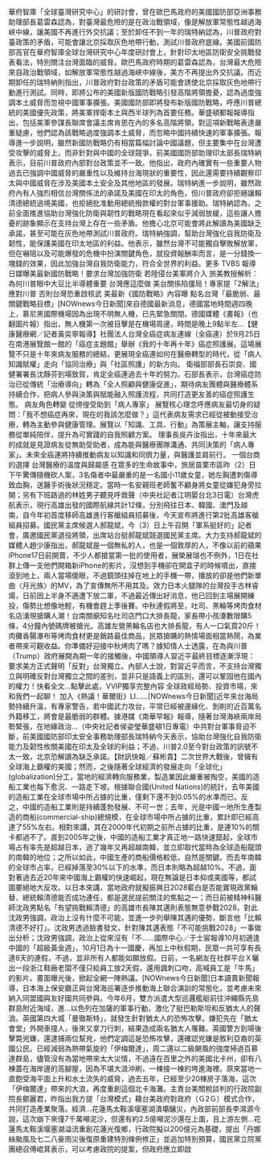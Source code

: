 華府智庫「全球臺灣研究中心」的研討會，曾在歐巴馬政府的美國國防部亞洲事務助理部長葛雷森認為，對臺灣最危險的是在政治戰領域，像是解放軍常態性越過海峽中線，讓美國不再進行外交抗議；至於卸任不到一年的瑞特納認為，川普政府對臺政策的矛盾，可能會讓北京採取灰色地帶行動，測試川普政府底線。美國前國防部高官在華府智庫全球台灣研究中心年度研討會上，針對印太地區防衛安全挑戰發表看法，特別關注台灣面臨的威脅。歐巴馬政府時期的葛雷森認為，台灣最大危險來自政治戰領域，如解放軍常態性越過海峽中線後，美方不再提出外交抗議。而近期卸任的瑞特納則指出，川普政府對台政策的矛盾可能會誘使北京採取灰色地帶行動進行測試。同時，即將公布的美國新版國防戰略引發高階將領擔憂，認為過度強調本土威脅而忽視中國軍事擴張。美國國防部即將發布新版國防戰略，呼應川普總統的美國優先政策，將美軍捍衛本土與西半球列為首要任務。華盛頓郵報報導指出，包括美軍參謀長聯席會議主席肯恩在內的多名高階將領，對這項新戰略表達嚴重疑慮，他們認為該戰略過度強調本土威脅，而忽略中國持續快速的軍事擴張。報導進一步說明，雖然新國防戰略仍有相當篇幅討論中國議題，但主要集中在台灣遭受攻擊的威脅上，而非針對與中國的全球競爭。前美國國防部助理印太部長瑞特納表示，目前川普政府內部對台政策並不一致。他指出，政府內確實有一些重要人物過去已強調中國威脅的嚴重性以及維持台海現狀的重要性，因此還需要持續觀察印太與中國威脅在涉及美國本土安全及其他地區的發展。瑞特納進一步說明，雖然政府內有人強烈相信台灣關係法的承諾及美國在印太的角色，但川普政府卻拒絕讓賴清德總統過境美國，也拒絕批准動用總統撥款權的對台軍事援助。瑞特納認為，之前全面推進協助台灣強化防衛與韌性的戰略現在看起來似乎減弱放緩，這些讓人擔憂的跡象顯示在支持台灣上存在一些矛盾。他擔心北京可能會將此解讀為美國缺乏承諾，甚至可能在灰色地帶測試川普政府。瑞特納強調，幫助台灣強化自我防衛及韌性，能保護美國在印太地區的利益。他表示，雖然台灣不可能獨自擊敗解放軍，但在嚇阻以及可能爆發的危機中扮演關鍵角色，就投資報酬率而言，是一分錢換一塊錢的效果，因此加強台灣自我防衛能力，符合全世界的利益。更多 TVBS 報導日媒曝美最新國防戰略！要求台灣加強防衛 若陸侵台美軍將介入 旅美教授解析：為何川普眼中大豆比半導體重要 台灣應這麼做 美台關係陷僵局！專家提「2解法」應對川普 否則台灣恐重啟核武 美最新《國防戰略》內容曝 點名台灣「最脆弱、最關鍵戰略目標」[NOWnews今日新聞]來自德國最新消息，德國當地時間週四晚上，慕尼黑國際機場因為出現不明無人機，已先緊急關閉。德國媒體《畫報》（也翻圖片報）指出，無人機第一次被目擊是在機場周邊，時間是晚上9點半左...【健康醫療網／記者黃奕寧報導】社團法人台灣全癌症病友連線（全癌連）於9月25日在南港展覽館一館的「癌症主題館」舉辦《我的十年再十年》癌症照護展。這場展覽不只是十年來病友服務的總結，更展現全癌連如何在醫療轉型的時代，從「病人知識賦權」走向「協同治療」與「社區照護」的新方向。 衛福部部長石崇良、國健署署長沈靜芬到場致賀，肯定全癌連過去十年的努力。石部長表示，台灣癌症防治已從傳統「治療導向」轉為「全人照顧與健康促進」，期待病友團體與醫療體系持續合作，把病人參與決策與賦能融入照護流程，共同打造更友善的癌症照護生態。 病友角色轉變 從徬徨受助到「病人專家」 展覽核心理念呼應病友最切身的疑問：「我不想癌症再來，現在的我該怎麼做？」這代表病友需求已經從被動接受治療，轉為主動參與健康管理。展覽以「知識、工具、行動」為策展主軸，讓支持服務從單純陪伴，提升為可實踐的自我照顧方案。 理事長吳卉汝指出，十年來最大的成就是見證病友從無助受助者，成為能與醫療團隊溝通、共同決策的「病人專家」。未來全癌連將持續推動病友以知識和同儕力量，與醫護並肩前行。 一個台商的選擇 台灣醫療的溫度與歸屬感 在眾多的生命故事中，旅居苗栗市區昨（2）日下午驚傳隨機砍人案，3名傷者中最嚴重的是一名國小11歲女童，她左胸遭刺傷導致血胸，送醫手術後狀況穩定。當時一名安親班老師奮不顧身將女童從嫌犯身旁拉開；另有下班路過的林姓男子聽見呼救聲（中央社記者江明晏台北3日電）台灣虎航表示，現行高雄出發的國際航線共計12條，分別飛往日本、韓國、澳門及越南，自今年初首度移師高雄進行客艙組員招募後，今天宣布將進行第2批高雄客艙組員招募。國民黨主席候選人郝龍斌，今（3）日上午召開「軍系挺好的」記者會，廣邀國民黨退役將領，出席站台挺郝龍斌競選國民黨主席。大力支持郝龍斌的媒體人趙少康指出，郝龍斌是一個無私的人，也是一個敦厚的人，不像以前的蘋果iPhone17日前開賣，不少人都搶當第一批的使用者，展榮展瑞也不例外，1日在社群上傳一支他們開箱新iPhone的影片，沒想到手機卻在開盒子的時候噴出，直接滾到地上，兩人當場傻眼，不過鏡頭往掉在地上的手機一帶，播放的卻是他們新單曲〈月光族〉的MV，為了宣傳無所不用其及。效力日本火腿隊的台灣投手古林睿煬，日前因上半身不適遭下放二軍，不過最近傳出好消息，他已回到主場展開練投，傷勢比想像地輕，有機會趕上季後賽。中秋連假將至，吐司、黑輪等烤肉食材名店湧現搶購人潮！台南關廟知名吐司店門口大排長龍，家長帶小孩湊數限購5條，4分鐘內號碼牌被搶光。高雄左營黑輪名店也大排長龍，有人一口氣買20斤！肉攤香腸瀑布等烤肉食材更是銷路最佳商品，民眾搶購的熱情場面相當熱鬧，為業者帶來可觀收益。你準備好迎接中秋烤肉了嗎？據知情人士透露，在為與川普（Trump）政府展開為期一年的接觸後，中國領導人習近平最終目標逐漸浮現：要求美方正式聲明「反對」台灣獨立。內部人士說，對習近平而言，不支持台灣獨立與明確反對台灣獨立之間的差別，並非只是語義上的區別，還可以鞏固他在國內的權力！快看全文…點擊此處，VVIP獨享完整內容 全球政經局勢、投資市場，來和我們一起聊！ 加入《熱議！華爾街》LI......[NOWnews今日新聞]近年來台海局勢持續升溫，有專家警告，若中國武力攻台，平常已經被邊緣化、剝削的近百萬名外籍移工，將會是最脆弱的群體。據港媒《南華早報》報導，隨著台灣海峽兩岸局勢緊張，在地緣政治...（中央社記者侯姿瑩華盛頓1日專電）中共對台軍事脅迫不斷，前美國國防部印太安全事務助理部長瑞特納今天表示，協助台灣強化自我防衛能力及韌性攸關美國在印太及全球的利益；不過，川普2.0至今對台政策的訊號不太一致，北京恐解讀為缺乏承諾。【財訊快報／蘇彬貴】二次世界大戰後，曾擁有全球海上霸權的美國；然而，之後隨著全球經濟的發展走向「全球化」(globalization)分工，當地的經濟轉向服務業，製造業因此嚴重被掏空，美國的造船工業也每下愈況、一路走下坡。根據聯合國(United Nations)的統計，去年美國的造船工業在全球市場中所占據的比重，僅剩下還不到0.05%的水準而已。反之，中國的造船工業則是持續蓬勃發展、不可一世；去年，光是中國一地所生產製造的商船(commercial-ship)總規模，在全球市場中所占據的比重，累計即已經高達了55%左右。相對來講，其在2000年代初期之前所占據的比重，是連10%的關卡都過不了。直到2005年之後，中國的造船工業才真正地一路快速竄起，全球市場占有率先是超越日本，過了幾年又再超越南韓，並立即取代當時為全球造船龍頭的南韓的地位；之所以如此，中國生產的商船價格較低，自然是關鍵。而去年南韓的全球市占率，已經掉落至30%以下的水準，而日本則略為超越10%。不過，面對著過去近20年來中國海上霸權的快速崛起，現在無論是日本抑或美國等，都試圖要絕地大反攻。以日本來講，當地政府就擬振興日2028藍白是否能實現政黨輪替、總統賴清德能否成功連任，都是選民提前關注的焦點之一；而日前被精神科醫師沈政男點名「有望挑戰賴清德」的高雄市長陳其邁則表態無意參戰2028，對此沈政男強調，政治上沒有什麼不可能，並進一步列舉陳其邁的優勢，斷言他「比賴清德不好打」。沈政男透過臉書發文，針對陳其邁表態「不可能挑戰2028」一事做出分析；沈政男強調，政治上從來沒有「不......國際中心／于士宸報導10月初適逢中國的「超級黃金週」，10月1日為十一國慶，再加上中秋假期，民眾一共可享有長達8天的連假，不過，並非所有人都能如願放假。日前，一名網友在社群平台Ｘ曬出一段浙江鞋廠老闆不僅只給員工放2天假，還用諷刺口吻，高喊員工是「牛馬」的影片。畫面曝光後，掀起全網一陣熱議。[NOWnews今日新聞]日本讀賣新聞報導，日本海上保安廳正與台灣海巡署逐步推動海上聯合演訓的常態化，並考慮未來納入同盟國與友好國共同參與。今年6月，雙方派遣大型巡邏艦艇前往沖繩縣先島群島附近海域，進...以色列在加薩的軍事行動，激化了挺巴勒斯坦和反猶太人的聲浪。英國第四大城「曼徹斯特」，就發生針對猶太人的恐怖攻擊。嫌犯先在「猶太會堂」外開車撞人，後來又拿刀行刺，結果造成兩名猶太人罹難。英國警方到場後擊斃兇嫌，還逮捕兩位幫兇，他們定調這是恐怖攻擊，還確認兇嫌是敘利亞裔的英國公民。已經減弱為熱帶氣旋的「伊梅爾達」，周二還以二級颶風的強度掃過百慕達群島，儘管沒有為當地帶來太大災情，不過遠在百里之外的美國北卡州，卻有八棟蓋在海岸邊的高腳屋，因為不堪大浪沖刷，一棟接一棟的垮進海裡。原來當地一直飽受海平面上升和水土流失的威脅，過去五年，已經至少20棟房子落海，這次「伊梅爾達」帶來的大浪，再度重創這個北卡海灘。主責台美關稅談判的行政院副院長鄭麗君，昨指出我方提「台灣模式」藉台美政府對政府（Ｇ2Ｇ）模式合作，共同打造產業聚落。經濟...花蓮馬太鞍溪堰塞湖潰壩釀災，內政部前部長李鴻源今說，這次崩下來僅7千萬噸泥沙，但還有約2.5億噸泥沙還在上面，且上游左側...花蓮馬太鞍溪堰塞湖溢流重創花蓮光復鄉，行政院擬以200億元為基礎，提出「丹娜絲颱風及七二八豪雨災後復原重建特別條例修正」並追加特別預算，國民黨立院黨團總召傅崐萁表示，可以考慮政院的提案，但政府應立即啟